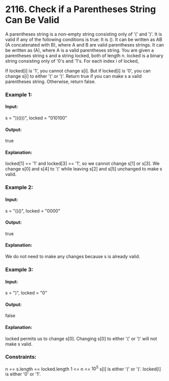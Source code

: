 # 2116. Check if a Parentheses String Can Be Valid
A parentheses string is a non-empty string consisting only of '(' and ')'. It is valid if any of the following conditions is true:
It is ().
It can be written as AB (A concatenated with B), where A and B are valid parentheses strings.
It can be written as (A), where A is a valid parentheses string.
You are given a parentheses string s and a string locked, both of length n. locked is a binary string consisting only of '0's and '1's. For each index i of locked,

If locked[i] is '1', you cannot change s[i].
But if locked[i] is '0', you can change s[i] to either '(' or ')'.
Return true if you can make s a valid parentheses string. Otherwise, return false.

### Example 1:
#### Input:
s = "))()))", locked = "010100"
#### Output: 
true
#### Explanation:
locked[1] == '1' and locked[3] == '1', so we cannot change s[1] or s[3].
We change s[0] and s[4] to '(' while leaving s[2] and s[5] unchanged to make s valid.

### Example 2:
#### Input:
s = "()()", locked = "0000"
#### Output:
true
#### Explanation:
We do not need to make any changes because s is already valid.

### Example 3:
#### Input: 
s = ")", locked = "0"
#### Output: 
false
#### Explanation: 
locked permits us to change s[0]. 
Changing s[0] to either '(' or ')' will not make s valid.
 
### Constraints:
n == s.length == locked.length
1 <= n <= $`10^5`$
s[i] is either '(' or ')'.
locked[i] is either '0' or '1'.

